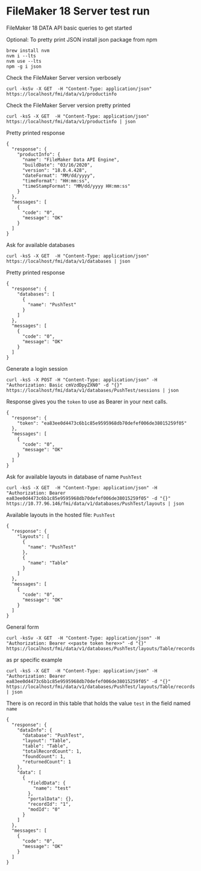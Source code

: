 # FileMaker 18 Server test run
FileMaker 18 DATA API basic queries to get started


Optional: To pretty print JSON install json package from npm
```
brew install nvm
nvm i --lts
nvm use --lts
npm -g i json
```

Check the FileMaker Server version verbosely
```
curl -ksSv -X GET  -H "Content-Type: application/json" https://localhost/fmi/data/v1/productinfo
```

Check the FileMaker Server version pretty printed
```
curl -ksS -X GET  -H "Content-Type: application/json" https://localhost/fmi/data/v1/productinfo | json
```

Pretty printed response
```
{
  "response": {
    "productInfo": {
      "name": "FileMaker Data API Engine",
      "buildDate": "03/16/2020",
      "version": "18.0.4.428",
      "dateFormat": "MM/dd/yyyy",
      "timeFormat": "HH:mm:ss",
      "timeStampFormat": "MM/dd/yyyy HH:mm:ss"
    }
  },
  "messages": [
    {
      "code": "0",
      "message": "OK"
    }
  ]
}
```

Ask for available databases
```
curl -ksS -X GET  -H "Content-Type: application/json" https://localhost/fmi/data/v1/databases | json
```

Pretty printed response
```
{
  "response": {
    "databases": [
      {
        "name": "PushTest"
      }
    ]
  },
  "messages": [
    {
      "code": "0",
      "message": "OK"
    }
  ]
}
```

Generate a login session
```
curl -ksS -X POST -H "Content-Type: application/json" -H "Authorization: Basic cmVzdDpyZXN0" -d "{}" https://localhost/fmi/data/v1/databases/PushTest/sessions | json
```

Response gives you the `token` to use as Bearer in your next calls.
```
{
  "response": {
    "token": "ea83ee0d4473c6b1c85e9595968db70defef006de38015259f05"
  },
  "messages": [
    {
      "code": "0",
      "message": "OK"
    }
  ]
}
```

Ask for available layouts in database of name `PushTest`
```
curl -ksS -X GET  -H "Content-Type: application/json" -H "Authorization: Bearer ea83ee0d4473c6b1c85e9595968db70defef006de38015259f05" -d "{}" https://10.77.96.146/fmi/data/v1/databases/PushTest/layouts | json
```

Available layouts in the hosted file: `PushTest`
```
{
  "response": {
    "layouts": [
      {
        "name": "PushTest"
      },
      {
        "name": "Table"
      }
    ]
  },
  "messages": [
    {
      "code": "0",
      "message": "OK"
    }
  ]
}
```

General form
```
curl -ksSv -X GET  -H "Content-Type: application/json" -H "Authorization: Bearer <<paste token here>>" -d "{}" https://localhost/fmi/data/v1/databases/PushTest/layouts/Table/records
```

as pr specific example
```
curl -ksS -X GET  -H "Content-Type: application/json" -H "Authorization: Bearer ea83ee0d4473c6b1c85e9595968db70defef006de38015259f05" -d "{}" https://localhost/fmi/data/v1/databases/PushTest/layouts/Table/records | json
```

There is on record in this table that holds the value `test` in the field named `name`
```
{
  "response": {
    "dataInfo": {
      "database": "PushTest",
      "layout": "Table",
      "table": "Table",
      "totalRecordCount": 1,
      "foundCount": 1,
      "returnedCount": 1
    },
    "data": [
      {
        "fieldData": {
          "name": "test"
        },
        "portalData": {},
        "recordId": "1",
        "modId": "0"
      }
    ]
  },
  "messages": [
    {
      "code": "0",
      "message": "OK"
    }
  ]
}
```

